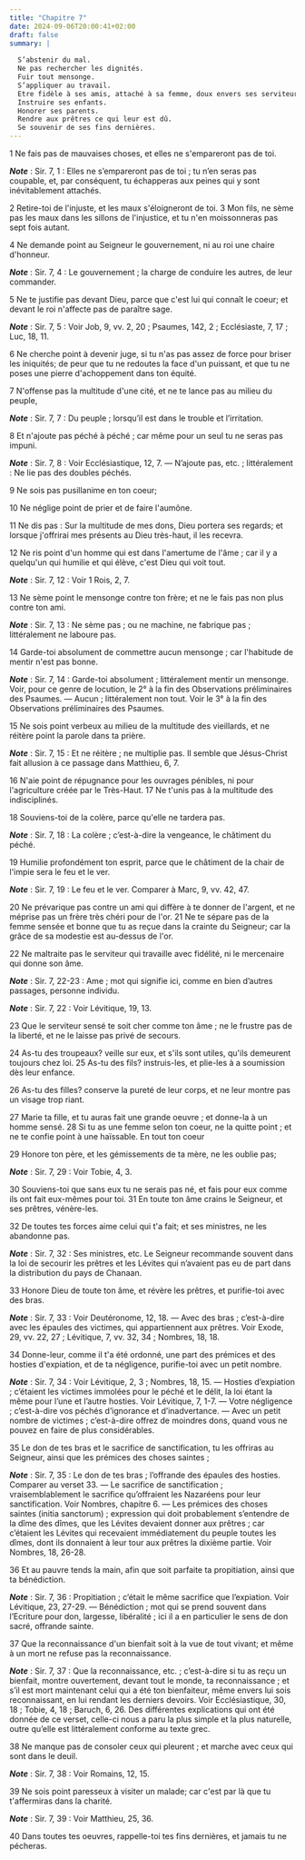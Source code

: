 ```yaml
---
title: "Chapitre 7"
date: 2024-09-06T20:00:41+02:00
draft: false
summary: |
  
  S’abstenir du mal.
  Ne pas rechercher les dignités.
  Fuir tout mensonge.
  S’appliquer au travail.
  Etre fidèle à ses amis, attaché à sa femme, doux envers ses serviteurs.
  Instruire ses enfants.
  Honorer ses parents.
  Rendre aux prêtres ce qui leur est dû.
  Se souvenir de ses fins dernières.
---
```



1 Ne fais pas de mauvaises choses, et elles ne s'empareront pas de toi.

***Note*** :  Sir. 7, 1 : Elles ne s’empareront pas de toi ; tu n’en seras pas coupable, et, par conséquent, tu échapperas aux peines qui y sont inévitablement attachés.

2 Retire-toi de l'injuste, et les maux s'éloigneront de toi. 3 Mon fils, ne sème pas les maux dans les sillons de l'injustice, et tu n'en moissonneras pas sept fois autant.


4 Ne demande point au Seigneur le gouvernement, ni au roi une chaire d'honneur.

***Note*** :  Sir. 7, 4 : Le gouvernement ; la charge de conduire les autres, de leur commander.

5 Ne te justifie pas devant Dieu, parce que c'est lui qui connaît le coeur; et devant le roi n'affecte pas de paraître sage.

***Note*** :  Sir. 7, 5 : Voir Job, 9, vv. 2, 20 ; Psaumes, 142, 2 ; Ecclésiaste, 7, 17 ; Luc, 18, 11.


6 Ne cherche point à devenir juge, si tu n'as pas assez de force pour briser les iniquités; de peur que tu ne redoutes la face d'un puissant, et que tu ne poses une pierre d'achoppement dans ton équité.


7 N'offense pas la multitude d'une cité, et ne te lance pas au milieu du peuple,

***Note*** :  Sir. 7, 7 : Du peuple ; lorsqu’il est dans le trouble et l’irritation.


8 Et n'ajoute pas péché à péché ; car même pour un seul tu ne seras pas impuni.

***Note*** :  Sir. 7, 8 : Voir Ecclésiastique, 12, 7. ― N’ajoute pas, etc. ; littéralement : Ne lie pas des doubles péchés.

9 Ne sois pas pusillanime en ton coeur;


10 Ne néglige point de prier et de faire l'aumône.


11 Ne dis pas : Sur la multitude de mes dons, Dieu portera ses regards; et lorsque j'offrirai mes présents au Dieu très-haut, il les recevra.


12 Ne ris point d'un homme qui est dans l'amertume de l'âme ; car il y a quelqu'un qui humilie et qui élève, c'est Dieu qui voit tout.

***Note*** :  Sir. 7, 12 : Voir 1 Rois, 2, 7.

13 Ne sème point le mensonge contre ton frère; et ne le fais pas non plus contre ton ami.

***Note*** :  Sir. 7, 13 : Ne sème pas ; ou ne machine, ne fabrique pas ; littéralement ne laboure pas.


14 Garde-toi absolument de commettre aucun mensonge ; car l'habitude de mentir n'est pas bonne.

***Note*** :  Sir. 7, 14 : Garde-toi absolument ; littéralement mentir un mensonge. Voir, pour ce genre de locution, le 2° à la fin des Observations préliminaires des Psaumes. ― Aucun ; littéralement non tout. Voir le 3° à la fin des Observations préliminaires des Psaumes.


15 Ne sois point verbeux au milieu de la multitude des vieillards, et ne réitère point la parole dans ta prière.

***Note*** :  Sir. 7, 15 : Et ne réitère ; ne multiplie pas. Il semble que Jésus-Christ fait allusion à ce passage dans Matthieu, 6, 7.


16 N'aie point de répugnance pour les ouvrages pénibles, ni pour l'agriculture créée par le Très-Haut. 17 Ne t'unis pas à la multitude des indisciplinés.


18 Souviens-toi de la colère, parce qu'elle ne tardera pas.

***Note*** :  Sir. 7, 18 : La colère ; c’est-à-dire la vengeance, le châtiment du péché.


19 Humilie profondément ton esprit, parce que le châtiment de la chair de l'impie sera le feu et le ver.

***Note*** :  Sir. 7, 19 : Le feu et le ver. Comparer à Marc, 9, vv. 42, 47.


20 Ne prévarique pas contre un ami qui diffère à te donner de l'argent, et ne méprise pas un frère très chéri pour de l'or. 21 Ne te sépare pas de la femme sensée et bonne que tu as reçue dans la crainte du Seigneur; car la grâce de sa modestie est au-dessus de l'or.


22 Ne maltraite pas le serviteur qui travaille avec fidélité, ni le mercenaire qui donne son âme.

***Note*** :  Sir. 7, 22-23 : Ame ; mot qui signifie ici, comme en bien d’autres passages, personne individu.

***Note*** :  Sir. 7, 22 : Voir Lévitique, 19, 13.


23 Que le serviteur sensé te soit cher comme ton âme ; ne le frustre pas de la liberté, et ne le laisse pas privé de secours.


24 As-tu des troupeaux? veille sur eux, et s'ils sont utiles, qu'ils demeurent toujours chez loi. 25 As-tu des fils? instruis-les, et plie-les à a soumission dès leur enfance.


26 As-tu des filles? conserve la pureté de leur corps, et ne leur montre pas un visage trop riant.


27 Marie ta fille, et tu auras fait une grande oeuvre ; et donne-la à un homme sensé. 28 Si tu as une femme selon ton coeur, ne la quitte point ; et ne te confie point à une haïssable. En tout ton coeur


29 Honore ton père, et les gémissements de ta mère, ne les oublie pas;

***Note*** :  Sir. 7, 29 : Voir Tobie, 4, 3.

30 Souviens-toi que sans eux tu ne serais pas né, et fais pour eux comme ils ont fait eux-mêmes pour toi. 31 En toute ton âme crains le Seigneur, et ses prêtres, vénère-les.


32 De toutes tes forces aime celui qui t'a fait; et ses ministres, ne les abandonne pas.

***Note*** :  Sir. 7, 32 : Ses ministres, etc. Le Seigneur recommande souvent dans la loi de secourir les prêtres et les Lévites qui n’avaient pas eu de part dans la distribution du pays de Chanaan.

33 Honore Dieu de toute ton âme, et révère les prêtres, et purifie-toi avec des bras.

***Note*** :  Sir. 7, 33 : Voir Deutéronome, 12, 18. ― Avec des bras ; c’est-à-dire avec les épaules des victimes, qui appartiennent aux prêtres. Voir Exode, 29, vv. 22, 27 ; Lévitique, 7, vv. 32, 34 ; Nombres, 18, 18.

34 Donne-leur, comme il t'a été ordonné, une part des prémices et des hosties d'expiation, et de ta négligence, purifie-toi avec un petit nombre.

***Note*** :  Sir. 7, 34 : Voir Lévitique, 2, 3 ; Nombres, 18, 15. ― Hosties d’expiation ; c’étaient les victimes immolées pour le péché et le délit, la loi étant la même pour l’une et l’autre hosties. Voir Lévitique, 7, 1-7. ― Votre négligence ; c’est-à-dire vos péchés d’ignorance et d’inadvertance. ― Avec un petit nombre de victimes ; c’est-à-dire offrez de moindres dons, quand vous ne pouvez en faire de plus considérables.

35 Le don de tes bras et le sacrifice de sanctification, tu les offriras au Seigneur, ainsi que les prémices des choses saintes ;

***Note*** :  Sir. 7, 35 : Le don de tes bras ; l’offrande des épaules des hosties. Comparer au verset 33. ― Le sacrifice de sanctification ; vraisemblablement le sacrifice qu’offraient les Nazaréens pour leur sanctification. Voir Nombres, chapitre 6. ― Les prémices des choses saintes (initia sanctorum) ; expression qui doit probablement s’entendre de la dîme des dîmes, que les Lévites devaient donner aux prêtres ; car c’étaient les Lévites qui recevaient immédiatement du peuple toutes les dîmes, dont ils donnaient à leur tour aux prêtres la dixième partie. Voir Nombres, 18, 26-28.

36 Et au pauvre tends la main, afin que soit parfaite ta propitiation, ainsi que ta bénédiction.

***Note*** :  Sir. 7, 36 : Propitiation ; c’était le même sacrifice que l’expiation. Voir Lévitique, 23, 27-29. ― Bénédiction ; mot qui se prend souvent dans l’Ecriture pour don, largesse, libéralité ; ici il a en particulier le sens de don sacré, offrande sainte.

37 Que la reconnaissance d'un bienfait soit à la vue de tout vivant; et même à un mort ne refuse pas la reconnaissance.

***Note*** :  Sir. 7, 37 : Que la reconnaissance, etc. ; c’est-à-dire si tu as reçu un bienfait, montre ouvertement, devant tout le monde, ta reconnaissance ; et s’il est mort maintenant celui qui a été ton bienfaiteur, même envers lui sois reconnaissant, en lui rendant les derniers devoirs. Voir Ecclésiastique, 30, 18 ; Tobie, 4, 18 ; Baruch, 6, 26. Des différentes explications qui ont été donnée de ce verset, celle-ci nous a paru la plus simple et la plus naturelle, outre qu’elle est littéralement conforme au texte grec.

38 Ne manque pas de consoler ceux qui pleurent ; et marche avec ceux qui sont dans le deuil.

***Note*** :  Sir. 7, 38 : Voir Romains, 12, 15.

39 Ne sois point paresseux à visiter un malade; car c'est par là que tu t'affermiras dans la charité.

***Note*** :  Sir. 7, 39 : Voir Matthieu, 25, 36.

40 Dans toutes tes oeuvres, rappelle-toi tes fins dernières, et jamais tu ne pécheras.

